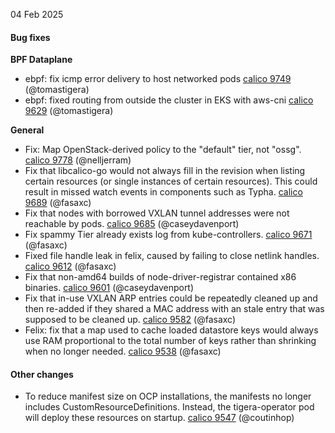 04 Feb 2025

#### Bug fixes

**BPF Dataplane**

- ebpf: fix icmp error delivery to host networked pods [calico 9749](https://github.com/projectcalico/calico/pull/9749) (@tomastigera)
- ebpf: fixed routing from outside the cluster in EKS with aws-cni [calico 9629](https://github.com/projectcalico/calico/pull/9629) (@tomastigera)

**General**

- Fix: Map OpenStack-derived policy to the "default" tier, not "ossg". [calico 9778](https://github.com/projectcalico/calico/pull/9778) (@nelljerram)
- Fix that libcalico-go would not always fill in the revision when listing certain resources (or single instances of certain resources).  This could result in missed watch events in components such as Typha. [calico 9689](https://github.com/projectcalico/calico/pull/9689) (@fasaxc)
- Fix that nodes with borrowed VXLAN tunnel addresses were not reachable by pods. [calico 9685](https://github.com/projectcalico/calico/pull/9685) (@caseydavenport)
- Fix spammy Tier already exists log from kube-controllers. [calico 9671](https://github.com/projectcalico/calico/pull/9671) (@fasaxc)
- Fixed file handle leak in felix, caused by failing to close netlink handles. [calico 9612](https://github.com/projectcalico/calico/pull/9612) (@fasaxc)
- Fix that non-amd64 builds of node-driver-registrar contained x86 binaries. [calico 9601](https://github.com/projectcalico/calico/pull/9601) (@caseydavenport)
- Fix that in-use VXLAN ARP entries could be repeatedly cleaned up and then re-added if they shared a MAC address with an stale entry that was supposed to be cleaned up. [calico 9582](https://github.com/projectcalico/calico/pull/9582) (@fasaxc)
- Felix: fix that a map used to cache loaded datastore keys would always use RAM proportional to the total number of keys rather than shrinking when no longer needed. [calico 9538](https://github.com/projectcalico/calico/pull/9538) (@fasaxc)

#### Other changes

- To reduce manifest size on OCP installations, the manifests no longer includes CustomResourceDefinitions. Instead, the tigera-operator pod will deploy these resources on startup. [calico 9547](https://github.com/projectcalico/calico/pull/9547) (@coutinhop)